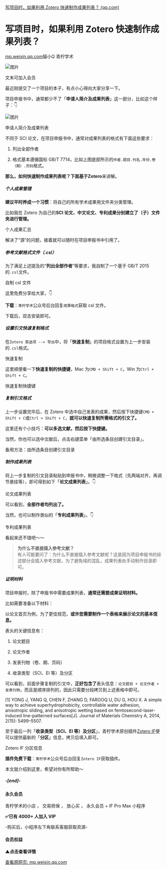 [写项目时，如果利用 Zotero 快速制作成果列表？ (qq.com)](https://mp.weixin.qq.com/s/F2_1bvT1h03IX4TN0QmCjQ)

# 写项目时，如果利用 Zotero 快速制作成果列表？

[mp.weixin.qq.com](https://mp.weixin.qq.com/s/F2_1bvT1h03IX4TN0QmCjQ)猫小Q 青柠学术

![图片](https://image.cubox.pro/article/2022092117472316150/87007.jpg)

文末可加入会员

最近刚提交了一个项目的本子，有点小心得向大家分享一下。

项目申报书中，通常都少不了「**申请人简介及成果列表**」这一部分，比如这个样子：👇

![图片](https://image.cubox.pro/article/2022092117472331008/22745.jpg)

申请人简介及成果列表

不同于 SCI 论文，在项目申报书中，通常对成果列表的格式有下面这些要求：

1.  列出全部作者 
    
2.  格式基本遵循国标 GB/T 7714，比如上图底部所示的`作者.题目.刊名.年份.卷（期）.页码`格式。 
    

**那么，如何快速制作成果列表呢？**下面基于**Zotero**来讲解。

##### 个人成果管理

**建议平时养成一个习惯**：将自己的所有学术成果用文件夹分类管理。

比如我在 Zotero 为自己的**SCI 论文、中文论文、专利成果分别建立了（子）文件夹进行管理。**

个人成果汇总 

解决了“源”的问题，接着就可以随时在项目申报书中引用了。

##### 参考文献格式文件（.csl）

为了满足上述提及的“**列出全部作者**”等要求，我自制了一个基于 GB/T 2015 的`.csl`文件。

自制 csl 文件 

这里免费分享给大家，👇

**下载**：`青柠学术`公众号后台回复`成果格式`获取 csl 文件。

下载后，双击安装即可。

##### 设置引文快速复制格式

在`Zotero 首选项 --> 导出`中，将「**快速复制**」的项目格式设置为上一步安装的`.csl`格式。

快速复制 

这里顺便看一下**快速复制的快捷键**，Mac 为`CMD + Shift + C`，Win 为`Ctrl + Shift + C`。

快速复制快捷键 

##### 复制引文格式

上一步设置完毕后，在 Zotero 中选中自己发表的成果，然后按下快捷键`CMD + Shift + C`或`Ctrl + Shift + C`，**就可以快速复制所需格式的引文了。**

这里还有个小技巧：**可以多选文献，然后按下快捷键。**

当然，你也可以选中文献后，点击右键菜单「由所选条目创建引文目录」。

备用方法：由所选条目创建引文目录 

##### 制作成果列表

将上一步复制的引文目录粘贴到申报书中，稍微调整一下格式（先两端对齐，再调节悬挂等），即可得到如下「**论文成果列表**」。👇

论文成果列表 

可以看到，**全部作者均列出了。**

当然，也可以制作类似的「**专利成果列表**」。👇

专利成果列表 

看起来还不错吧～～

> **为什么不直接插入参考文献？**  
> 有人可能要问了：为什么不直接插入参考文献呢？这是因为项目申报书的综述部分会插入参考文献，为了避免域的混乱，成果列表处手动制作目录即可。

##### 证明材料

项目申报时，除了申报书中需要成果列表，**通常还需要成果证明材料。**

比如需要准备以下材料：

以论文首页为例，为了更佳规范，**或许您需要制作一个表格来展示论文的基本信息。**

表头的关键信息有：

1.  论文题目 
    
2.  论文作者 
    
3.  发表刊物（卷、期、页码） 
    
4.  收录类型（SCI、EI 等）及分区 
    

可以看到，前面步骤复制的引文中，**正好包含了**表头信息：`论文题目 + 论文作者 + 发表刊物`，而且是顺序排列的，因此只需要分段拷贝到上述表格中即可。

[1] YONG J, YANG Q, CHEN F, ZHANG D, FAROOQ U, DU G, HOU X. A simple way to achieve superhydrophobicity, controllable water adhesion, anisotropic sliding, and anisotropic wetting based on femtosecond-laser-induced line-patterned surfaces[J]. Journal of Materials Chemistry A, 2014, 2(15): 5499–5507.

至于最后一列「**收录类型（SCI、EI 等）及分区**」，青柠学术原创插件[Zotero IF](https://mp.weixin.qq.com/s?__biz=MzAxNzgyMDg0MQ==&mid=2650473553&idx=1&sn=3b70acc03735047977939113bef107d3&scene=21#wechat_redirect)便可以提供最新的「**分区**」信息，拷贝后填入即可。

Zotero IF 分区信息 

**插件免费下载**：`青柠学术`公众号后台回复`Zotero IF`获取插件。

本文就介绍到这里，希望对你有所帮助～

##### -[end]-

#### 永久会员

青柠学术的小店 ， 交易担保 ， 放心买 ， 永久会员 + IF Pro Max 小程序

**✅已有 4000+ 人加入 VIP**   

-购买后，小程序左下角联系客服获取资源-

#### 会员权益  

[](https://cubox.pro/c/article/kobYXr)

**▲点击查看详情**

[查看原网页: mp.weixin.qq.com](https://mp.weixin.qq.com/s/F2_1bvT1h03IX4TN0QmCjQ)
